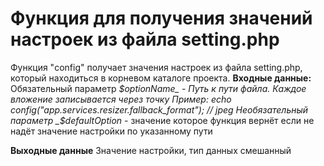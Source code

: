 # Функция для получения значений настроек из файла setting.php

Функция "config" получает значения настроек из файла setting.php, который находиться в корневом каталоге проекта.
**Входные данные:**
Обязательный параметр _$optionName_ - Путь к пути файла. Каждое вложение записывается через точку
Пример:
echo config("app.services.resizer.fallback_format"); // jpeg
Необязательный параметр _$defaultOption_ - значение которое функция вернёт если не надёт значение настройки по указанному пути

**Выходные данные**
Значение настройки, тип данных смешанный
